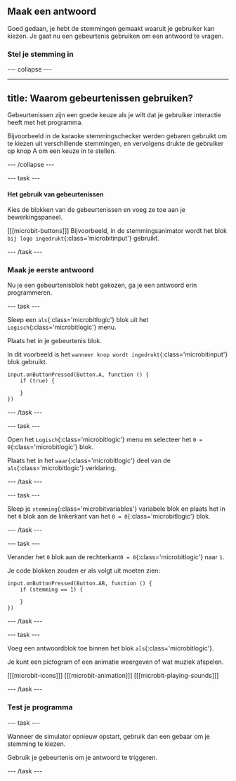 ## Maak een antwoord

Goed gedaan, je hebt de stemmingen gemaakt waaruit je gebruiker kan kiezen.
Je gaat nu een gebeurtenis gebruiken om een antwoord te vragen.

### Stel je stemming in

--- collapse ---

---
title: Waarom gebeurtenissen gebruiken?
---

Gebeurtenissen zijn een goede keuze als je wilt dat je gebruiker interactie heeft met het programma.

Bijvoorbeeld in de karaoke stemmingschecker werden gebaren gebruikt om te kiezen uit verschillende stemmingen, en vervolgens drukte de gebruiker op knop A om een keuze in te stellen.

--- /collapse ---

--- task ---

#### Het gebruik van gebeurtenissen

Kies de blokken van de gebeurtenissen en voeg ze toe aan je bewerkingspaneel.

[[[microbit-buttons]]]
Bijvoorbeeld, in de stemmingsanimator wordt het blok `bij logo ingedrukt`{:class='microbitinput'} gebruikt.

--- /task ---

### Maak je eerste antwoord

Nu je een gebeurtenisblok hebt gekozen, ga je een antwoord erin programmeren.

--- task ---

Sleep een `als`{:class='microbitlogic'} blok uit het `Logisch`{:class='microbitlogic'} menu.

Plaats het in je gebeurtenis blok.

In dit voorbeeld is het `wanneer knop wordt ingedrukt`{:class='microbitinput'} blok gebruikt.

```microbit
input.onButtonPressed(Button.A, function () {
    if (true) {
    	
    }
})
```
--- /task ---

--- task ---

Open het `Logisch`{:class='microbitlogic'} menu en selecteer het `0 = 0`{:class='microbitlogic'} blok.

Plaats het in het `waar`{:class='microbitlogic'} deel van de `als`{:class='microbitlogic'} verklaring.

--- /task ---

--- task ---

Sleep je `stemming`{:class='microbitvariables'} variabele blok en plaats het in het `0` blok aan de linkerkant van het `0 = 0`{:class='microbitlogic'} blok.

--- /task ---

--- task ---

Verander het `0` blok aan de rechterkant`0 = 0`{:class='microbitlogic'} naar `1`.

Je code blokken zouden er als volgt uit moeten zien:

```microbit
input.onButtonPressed(Button.AB, function () {
    if (stemming == 1) {
    	
    }
})
```

--- /task ---

--- task ---

Voeg een antwoordblok toe binnen het blok `als`{:class='microbitlogic'}.

Je kunt een pictogram of een animatie weergeven of wat muziek afspelen.

[[[microbit-icons]]]
[[[microbit-animation]]]
[[[microbit-playing-sounds]]]

--- /task ---

### Test je programma

--- task ---

Wanneer de simulator opnieuw opstart, gebruik dan een gebaar om je stemming te kiezen.

Gebruik je gebeurtenis om je antwoord te triggeren.

--- /task ---
